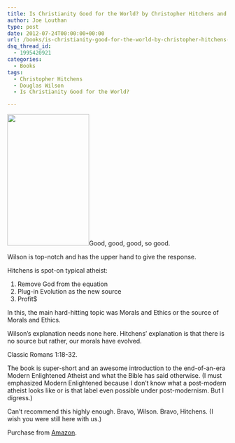 ```yaml
---
title: Is Christianity Good for the World? by Christopher Hitchens and Douglas Wilson, A Quick Review
author: Joe Louthan
type: post
date: 2012-07-24T00:00:00+00:00
url: /books/is-christianity-good-for-the-world-by-christopher-hitchens-and-douglas-wilson-a-quick-review/
dsq_thread_id:
  - 1995420921
categories:
  - Books
tags:
  - Christopher Hitchens
  - Douglas Wilson
  - Is Christianity Good for the World?

---
```

[<img class="alignright size-medium wp-image-310" title="is-christianity-good-for-the-world" src="https://i2.wp.com/theologic.us/wp-content/uploads/2012/08/is-christianity-good-for-the-world.jpg?resize=187%2C300" alt="" width="187" height="300" srcset="https://i2.wp.com/theologic.us/wp-content/uploads/2012/08/is-christianity-good-for-the-world.jpg?resize=187%2C300 187w, https://i2.wp.com/theologic.us/wp-content/uploads/2012/08/is-christianity-good-for-the-world.jpg?w=249 249w" sizes="(max-width: 187px) 100vw, 187px" data-recalc-dims="1" />][1]Good, good, good, so good.

Wilson is top-notch and has the upper hand to give the response.

Hitchens is spot-on typical atheist:

  1. Remove God from the equation
  2. Plug-in Evolution as the new source
  3. Profit$

In this, the main hard-hitting topic was Morals and Ethics or the source of Morals and Ethics.

Wilson&#8217;s explanation needs none here. Hitchens&#8217; explanation is that there is no source but rather, our morals have evolved.

Classic Romans 1:18-32.

The book is super-short and an awesome introduction to the end-of-an-era Modern Enlightened Atheist and what the Bible has said otherwise. (I must emphasized Modern Enlightened because I don&#8217;t know what a post-modern atheist looks like or is that label even possible under post-modernism. But I digress.)

Can&#8217;t recommend this highly enough. Bravo, Wilson. Bravo, Hitchens. (I wish you were still here with us.)

Purchase from <a href="https://www.amazon.com/dp/1591280699/ref=as_li_ss_til?tag=iamlipr-20&camp=0&creative=0&linkCode=as4&creativeASIN=1591280699&adid=0W7WR9EK6H1KRXVDN0WX&" target="_blank">Amazon</a>.

 [1]: https://www.amazon.com/dp/1591280699/ref=as_li_ss_til?tag=iamlipr-20&camp=0&creative=0&linkCode=as4&creativeASIN=1591280699&adid=0W7WR9EK6H1KRXVDN0WX&